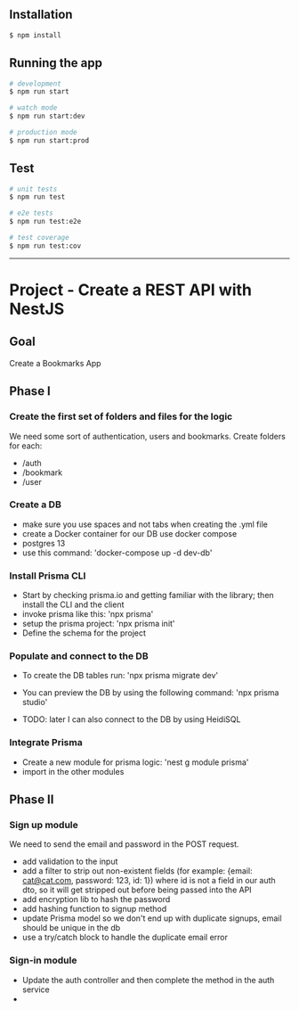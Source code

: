 ## Installation

```bash
$ npm install
```

## Running the app

```bash
# development
$ npm run start

# watch mode
$ npm run start:dev

# production mode
$ npm run start:prod
```

## Test

```bash
# unit tests
$ npm run test

# e2e tests
$ npm run test:e2e

# test coverage
$ npm run test:cov
```

****************************************************************************************************************************************************************

# Project - Create a REST API with NestJS

## Goal

Create a Bookmarks App

## Phase I

### Create the first set of folders and files for the logic

We need some sort of authentication, users and bookmarks. Create folders for each:
  - /auth
  - /bookmark
  - /user

### Create a DB

- make sure you use spaces and not tabs when creating the .yml file
- create a Docker container for our DB use docker compose
- postgres 13
- use this command: 'docker-compose up -d dev-db'

### Install Prisma CLI

- Start by checking prisma.io and getting familiar with the library; then install the CLI and the client
- invoke prisma like this: 'npx prisma'
- setup the prisma project: 'npx prisma init'
- Define the schema for the project

### Populate and connect to the DB

- To create the DB tables run: 'npx prisma migrate dev'
- You can preview the DB by using the following command: 'npx prisma studio'

- TODO: later I can also connect to the DB by using HeidiSQL

### Integrate Prisma

- Create a new module for prisma logic: 'nest g module prisma'
- import in the other modules

## Phase II

### Sign up module 

We need to send the email and password in the POST request.

- add validation to the input
- add a filter to strip out non-existent fields (for example: {email: cat@cat.com, password: 123, id: 1}) where id is not a field in our auth dto, so it will get stripped out before being passed into the API
- add encryption lib to hash the password
- add hashing function to signup method
- update Prisma model so we don't end up with duplicate signups, email should be unique in the db
- use a try/catch block to handle the duplicate email error

### Sign-in module

- Update the auth controller and then complete the method in the auth service
- 
